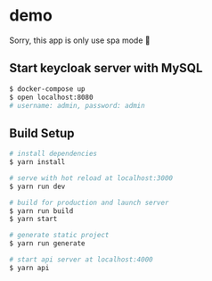 # demo

Sorry, this app is only use spa mode :bow:

## Start keycloak server with MySQL

```bash
$ docker-compose up
$ open localhost:8080
# username: admin, password: admin
```

## Build Setup

```bash
# install dependencies
$ yarn install

# serve with hot reload at localhost:3000
$ yarn run dev

# build for production and launch server
$ yarn run build
$ yarn start

# generate static project
$ yarn run generate

# start api server at localhost:4000
$ yarn api
```
